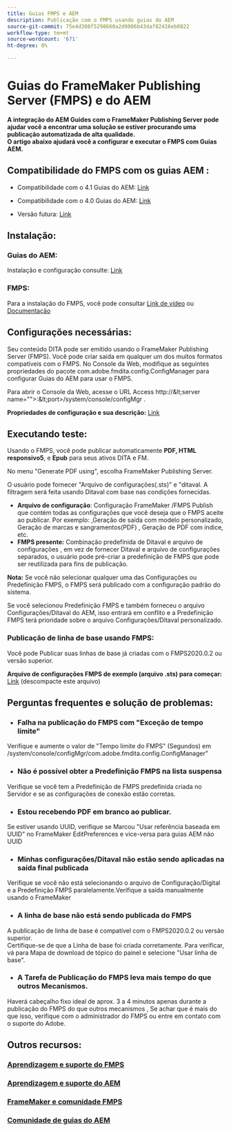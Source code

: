 ```yaml
---
title: Guias FMPS e AEM
description: Publicação com o FMPS usando guias do AEM
source-git-commit: 75e4d308f5298660a2d9006b43daf82416eb0822
workflow-type: tm+mt
source-wordcount: '671'
ht-degree: 0%

---
```




# Guias do FrameMaker Publishing Server (FMPS) e do AEM

**A integração do AEM Guides com o FrameMaker Publishing Server pode ajudar você a encontrar uma solução se estiver procurando uma publicação automatizada de alta qualidade.\
O artigo abaixo ajudará você a configurar e executar o FMPS com Guias AEM.**

## Compatibilidade do FMPS com os guias AEM :

- Compatibilidade com o 4.1 Guias do AEM: [Link](https://experienceleague.adobe.com/docs/experience-manager-guides-learn/tutorials/release-info/release-notes/on-prem-release-notes/release-notes-4.1.html?lang=en/#compatibility-matrix)

- Compatibilidade com o 4.0 Guias do AEM: [Link](https://helpx.adobe.com/xml-documentation-for-experience-manager/release-note/release-notes-xml-documentation-solution-4-0.html/#Compatibility%20matrix)

- Versão futura: [Link](https://experienceleague.adobe.com/docs/experience-manager-guides-learn/tutorials/release-info/latest-release-info.html?lang=en)

## Instalação:

### Guias do AEM:

Instalação e configuração consulte: [Link](https://helpx.adobe.com/content/dam/help/en/xml-documentation-solution/4-1-2/Adobe-Experience-Manager-Guides_Installation-Configuration-Guide_EN.pdf)

### FMPS:

Para a instalação do FMPS, você pode consultar [Link de vídeo](https://www.youtube.com/watch?v=2deelyM5VA8&amp;t) ou [Documentação](https://help.adobe.com/en_US/framemaker/server/index.html#t=fmps-user-guide%2Finstall_config_fmps.html%23install_config_fmps&amp;rhtocid=_2)

## Configurações necessárias:

Seu conteúdo DITA pode ser emitido usando o FrameMaker Publishing Server (FMPS). Você pode criar saída em qualquer um dos muitos formatos compatíveis com o FMPS.
No Console da Web, modifique as seguintes propriedades do pacote com.adobe.fmdita.config.ConfigManager para configurar Guias do AEM para usar o FMPS.

Para abrir o Console da Web, acesse o URL Access http://\&lt;server name=&quot;&quot;>:\&lt;port>/system/console/configMgr .

**Propriedades de configuração e sua descrição:** [Link](https://helpx.adobe.com/content/dam/help/en/xml-documentation-solution/4-1-2/Adobe-Experience-Manager-Guides_Installation-Configuration-Guide_EN.pdf#page=89)

## Executando teste:

Usando o FMPS, você pode publicar automaticamente **PDF, HTML responsivo5**, e **Epub** para seus ativos DITA e FM.

No menu &quot;Generate PDF using&quot;, escolha FrameMaker Publishing Server.

O usuário pode fornecer &quot;Arquivo de configurações(.sts)&quot; e &quot;ditaval. A filtragem será feita usando Ditaval com base nas condições fornecidas.

- **Arquivo de configuração**: Configuração FrameMaker /FMPS Publish que contém todas as configurações que você deseja que o FMPS aceite ao publicar. Por exemplo: ,Geração de saída com modelo personalizado, Geração de marcas e sangramentos(PDF) , Geração de PDF com índice, etc.
- **FMPS presente:** Combinação predefinida de Ditaval e arquivo de configurações , em vez de fornecer Ditaval e arquivo de configurações separados, o usuário pode pré-criar a predefinição de FMPS que pode ser reutilizada para fins de publicação.

**Nota:**  Se você não selecionar qualquer uma das Configurações ou Predefinição FMPS, o FMPS será publicado com a configuração padrão do sistema.

Se você selecionou Predefinição FMPS e também forneceu o arquivo Configurações/Ditaval do AEM, isso entrará em conflito e a Predefinição FMPS terá prioridade sobre o arquivo Configurações/Ditaval personalizado.

### Publicação de linha de base usando FMPS:

Você pode Publicar suas linhas de base já criadas com o FMPS2020.0.2 ou versão superior.

**Arquivo de configurações FMPS de exemplo (arquivo .sts) para começar:** [Link](https://acrobat.adobe.com/link/track?uri=urn:aaid:scds:US:ef750752-7a7e-4e51-923e-6b7d9861ed54) (descompacte este arquivo)

## Perguntas frequentes e solução de problemas:

- ### Falha na publicação do FMPS com &quot;Exceção de tempo limite&quot;

Verifique e aumente o valor de &quot;Tempo limite do FMPS&quot; (Segundos) em /system/console/configMgr/com.adobe.fmdita.config.ConfigManager&quot;

- ### Não é possível obter a Predefinição FMPS na lista suspensa

Verifique se você tem a Predefinição de FMPS predefinida criada no Servidor e se as configurações de conexão estão corretas.

- ### Estou recebendo PDF em branco ao publicar.

Se estiver usando UUID, verifique se Marcou &quot;Usar referência baseada em UUID&quot; no FrameMaker EditPreferences e vice-versa para guias AEM não UUID

- ### Minhas configurações/Ditaval não estão sendo aplicadas na saída final publicada

Verifique se você não está selecionando o arquivo de Configuração/Digital e a Predefinição FMPS paralelamente.Verifique a saída manualmente usando o FrameMaker

- ### A linha de base não está sendo publicada do FMPS

A publicação de linha de base é compatível com o FMPS2020.0.2 ou versão superior.\
Certifique-se de que a Linha de base foi criada corretamente. Para verificar, vá para Mapa de download de tópico do painel e selecione &quot;Usar linha de base&quot;.

- ### A Tarefa de Publicação do FMPS leva mais tempo do que outros Mecanismos.

Haverá cabeçalho fixo ideal de aprox. 3 a 4 minutos apenas durante a publicação do FMPS do que outros mecanismos , Se achar que é mais do que isso, verifique com o administrador do FMPS ou entre em contato com o suporte do Adobe.

## Outros recursos:

### [Aprendizagem e suporte do FMPS](https://helpx.adobe.com/support/framemaker-publishing-server.html)

### [Aprendizagem e suporte do AEM](https://helpx.adobe.com/in/support/xml-documentation-for-experience-manager.html)

### [FrameMaker e comunidade FMPS](https://community.adobe.com/t5/framemaker/ct-p/ct-framemaker?page=1&amp;sort=latest_replies&amp;lang=all&amp;tabid=all)

### [Comunidade de guias do AEM](https://experienceleaguecommunities.adobe.com/t5/experience-manager-guides/ct-p/aem-xml-documentation)
